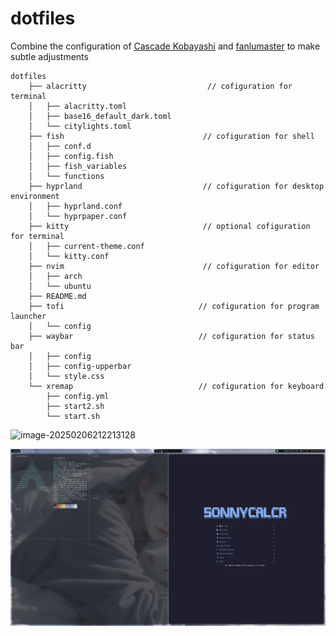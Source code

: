 # dotfiles

Combine the configuration of [Cascade Kobayashi](https://github.com/Isoheptane/dotfiles) and [fanlumaster](https://github.com/fanlumaster/lazyvim-archlinux) to make subtle adjustments

```
dotfiles
    ├── alacritty                           // cofiguration for terminal
    │   ├── alacritty.toml
    │   ├── base16_default_dark.toml
    │   └── citylights.toml
    ├── fish                               // cofiguration for shell
    │   ├── conf.d
    │   ├── config.fish
    │   ├── fish_variables
    │   └── functions
    ├── hyprland                           // cofiguration for desktop environment
    │   ├── hyprland.conf
    │   └── hyprpaper.conf
    ├── kitty                              // optional cofiguration for terminal
    │   ├── current-theme.conf
    │   └── kitty.conf
    ├── nvim                               // cofiguration for editor
    │   ├── arch
    │   └── ubuntu
    ├── README.md
    ├── tofi                              // cofiguration for program launcher
    │   └── config
    ├── waybar                            // cofiguration for status bar
    │   ├── config
    │   ├── config-upperbar
    │   └── style.css
    └── xremap                            // cofiguration for keyboard
        ├── config.yml
        ├── start2.sh
        └── start.sh
```



![image-20250206212213128](./images/README1.png)

![image-20250206212328294](./images/README2.png)
